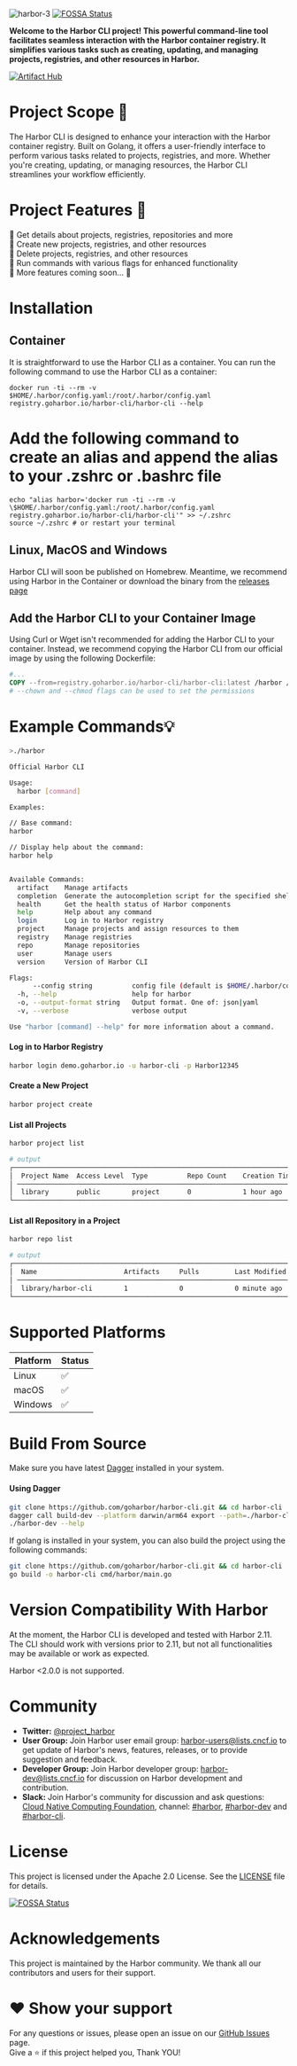 ![harbor-3](https://github.com/goharbor/harbor-cli/assets/70086051/835ab686-1cce-4ac7-bc57-05a35c2b73cc)
[![FOSSA Status](https://app.fossa.com/api/projects/git%2Bgithub.com%2Fgoharbor%2Fharbor-cli.svg?type=shield)](https://app.fossa.com/projects/git%2Bgithub.com%2Fgoharbor%2Fharbor-cli?ref=badge_shield)

**Welcome to the Harbor CLI project! This powerful command-line tool facilitates seamless interaction with the Harbor container registry. It simplifies various tasks such as creating, updating, and managing projects, registries, and other resources in Harbor.**

[![Artifact Hub](https://img.shields.io/endpoint?url=https://artifacthub.io/badge/repository/harbor-cli)](https://artifacthub.io/packages/search?repo=harbor-cli)

# Project Scope 🧪

The Harbor CLI is designed to enhance your interaction with the Harbor container registry. Built on Golang, it offers a user-friendly interface to perform various tasks related to projects, registries, and more. Whether you're creating, updating, or managing resources, the Harbor CLI streamlines your workflow efficiently.

# Project Features 🤯

 🔹 Get details about projects, registries, repositories and more <br>
 🔹 Create new projects, registries, and other resources <br>
 🔹 Delete projects, registries, and other resources <br>
 🔹 Run commands with various flags for enhanced functionality <br>
 🔹 More features coming soon... 🚧


# Installation

## Container 

It is straightforward to use the Harbor CLI as a container. You can run the following command to use the Harbor CLI as a container:

```shell
docker run -ti --rm -v $HOME/.harbor/config.yaml:/root/.harbor/config.yaml registry.goharbor.io/harbor-cli/harbor-cli --help

```

# Add the following command to create an alias and append the alias to your .zshrc or .bashrc file
```shell
echo "alias harbor='docker run -ti --rm -v \$HOME/.harbor/config.yaml:/root/.harbor/config.yaml registry.goharbor.io/harbor-cli/harbor-cli'" >> ~/.zshrc
source ~/.zshrc # or restart your terminal
```


## Linux, MacOS and Windows

Harbor CLI will soon be published on Homebrew.
Meantime, we recommend using Harbor in the Container
or download the binary from the [releases page](https://github.com/goharbor/harbor-cli/releases)



## Add the Harbor CLI to your Container Image

Using Curl or Wget isn't recommended
for adding the Harbor CLI to your container.
Instead, we recommend copying the Harbor CLI from our official image
by using the following Dockerfile:

```Dockerfile
#...
COPY --from=registry.goharbor.io/harbor-cli/harbor-cli:latest /harbor /usr/local/bin/harbor
# --chown and --chmod flags can be used to set the permissions
```



# Example Commands💡
```bash
>./harbor    

Official Harbor CLI

Usage:
  harbor [command]

Examples:

// Base command:
harbor

// Display help about the command:
harbor help


Available Commands:
  artifact    Manage artifacts
  completion  Generate the autocompletion script for the specified shell
  health      Get the health status of Harbor components
  help        Help about any command
  login       Log in to Harbor registry
  project     Manage projects and assign resources to them
  registry    Manage registries
  repo        Manage repositories
  user        Manage users
  version     Version of Harbor CLI

Flags:
      --config string          config file (default is $HOME/.harbor/config.yaml) (default "/Users/vadim/.harbor/config.yaml")
  -h, --help                   help for harbor
  -o, --output-format string   Output format. One of: json|yaml
  -v, --verbose                verbose output

Use "harbor [command] --help" for more information about a command.


```





#### Log in to Harbor Registry

```bash
harbor login demo.goharbor.io -u harbor-cli -p Harbor12345
```

#### Create a New Project

```bash
harbor project create
```

#### List all Projects

```bash
harbor project list

# output
┌──────────────────────────────────────────────────────────────────────────────────────────┐
│  Project Name  Access Level  Type          Repo Count    Creation Time                   │
│ ──────────────────────────────────────────────────────────────────────────────────────── │
│  library       public        project       0             1 hour ago                      │
└──────────────────────────────────────────────────────────────────────────────────────────┘
```

#### List all Repository in a Project

```bash
harbor repo list

# output
┌────────────────────────────────────────────────────────────────────────────────────────┐
│  Name                      Artifacts     Pulls         Last Modified Time              │
│ ────────────────────────────────────────────────────────────────────────────────────── │
│  library/harbor-cli        1             0             0 minute ago                    │
└────────────────────────────────────────────────────────────────────────────────────────┘
```

# Supported Platforms

Platform | Status
--|--
Linux | ✅
macOS | ✅
Windows | ✅



# Build From Source

Make sure you have latest [Dagger](https://docs.dagger.io/) installed in your system. 

#### Using Dagger
```bash
git clone https://github.com/goharbor/harbor-cli.git && cd harbor-cli
dagger call build-dev --platform darwin/arm64 export --path=./harbor-cli
./harbor-dev --help
```

If golang is installed in your system, you can also build the project using the following commands:

```bash
git clone https://github.com/goharbor/harbor-cli.git && cd harbor-cli
go build -o harbor-cli cmd/harbor/main.go
```

# Version Compatibility With Harbor

At the moment, the Harbor CLI is developed and tested with Harbor 2.11.
The CLI should work with versions prior to 2.11,
but not all functionalities may be available or work as expected.

Harbor <2.0.0 is not supported.



# Community

* **Twitter:** [@project_harbor](https://twitter.com/project_harbor)
* **User Group:** Join Harbor user email group: [harbor-users@lists.cncf.io](https://lists.cncf.io/g/harbor-users) to get update of Harbor's news, features, releases, or to provide suggestion and feedback.
* **Developer Group:** Join Harbor developer group: [harbor-dev@lists.cncf.io](https://lists.cncf.io/g/harbor-dev) for discussion on Harbor development and contribution.
* **Slack:** Join Harbor's community for discussion and ask questions: [Cloud Native Computing Foundation](https://slack.cncf.io/), channel: [#harbor](https://cloud-native.slack.com/messages/harbor/), [#harbor-dev](https://cloud-native.slack.com/messages/harbor-dev/) and [#harbor-cli](https://cloud-native.slack.com/messages/harbor-cli/).

# License

This project is licensed under the Apache 2.0 License. See the [LICENSE](https://github.com/goharbor/harbor-cli/blob/main/LICENSE) file for details.


[![FOSSA Status](https://app.fossa.com/api/projects/git%2Bgithub.com%2Fgoharbor%2Fharbor-cli.svg?type=large)](https://app.fossa.com/projects/git%2Bgithub.com%2Fgoharbor%2Fharbor-cli?ref=badge_large)

# Acknowledgements

This project is maintained by the Harbor community. We thank all our contributors and users for their support.

# ❤️ Show your support

For any questions or issues, please open an issue on our [GitHub Issues](https://github.com/goharbor/harbor-cli/issues) page.<br>
Give a ⭐ if this project helped you, Thank YOU!